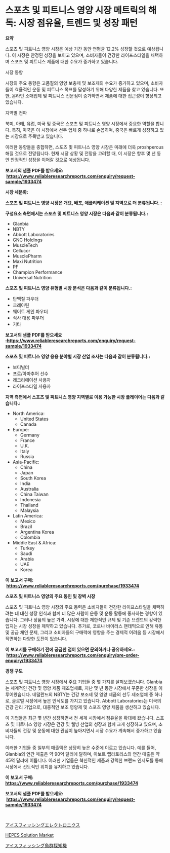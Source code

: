 <p><h1>스포츠 및 피트니스 영양 시장 메트릭의 해독: 시장 점유율, 트렌드 및 성장 패턴</h1></p><p><strong>요약</strong></p>
<p><p>스포츠 및 피트니스 영양 시장은 예상 기간 동안 연평균 12.2% 성장할 것으로 예상됩니다. 이 시장은 안정된 성장을 보이고 있으며, 소비자들이 건강한 라이프스타일을 채택하며 스포츠 및 피트니스 제품에 대한 수요가 증가하고 있습니다.</p><p>시장 동향</p><p>시장의 주요 동향은 고품질의 영양 보충제 및 보조제의 수요가 증가하고 있으며, 소비자들이 효율적인 운동 및 피트니스 목표를 달성하기 위해 다양한 제품을 찾고 있습니다. 또한, 온라인 소매업체 및 피트니스 전문점이 증가하면서 제품에 대한 접근성이 향상되고 있습니다.</p><p>지역별 전파</p><p>북미, 아태, 유럽, 미국 및 중국은 스포츠 및 피트니스 영양 시장에서 중요한 역할을 합니다. 특히, 미국은 이 시장에서 선두 업체 중 하나로 손꼽히며, 중국은 빠르게 성장하고 있는 시장으로 주목받고 있습니다.</p><p>이러한 동향들을 종합하면, 스포츠 및 피트니스 영양 시장은 미래에 더욱 proshperous 해질 것으로 전망됩니다. 현재 시장 상황 및 전망을 고려할 때, 이 시장은 향후 몇 년 동안 안정적인 성장을 이어갈 것으로 예상됩니다.</p></p>
<p><strong>보고서의 샘플 PDF를 받으세요: &nbsp;<a href="https://www.reliableresearchreports.com/enquiry/request-sample/1933474">https://www.reliableresearchreports.com/enquiry/request-sample/1933474</a></strong></p>
<p><strong>시장 세분화:</strong></p>
<p><strong> 스포츠 및 피트니스 영양 시장은 개요, 배포, 애플리케이션 및 지역으로 더 분류됩니다. :</strong></p>
<p><strong>구성요소 측면에서는 스포츠 및 피트니스 영양 시장은 다음과 같이 분류됩니다.:</strong></p>
<p><ul><li>Glanbia</li><li>NBTY</li><li>Abbott Laboratories</li><li>GNC Holdings</li><li>MuscleTech</li><li>Cellucor</li><li>MusclePharm</li><li>Maxi Nutrition</li><li>PF</li><li>Champion Performance</li><li>Universal Nutrition</li></ul></p>
<p><strong> 스포츠 및 피트니스 영양 유형별 시장 분석은 다음과 같이 분류됩니다.:</strong></p>
<p><ul><li>단백질 파우더</li><li>크레아틴</li><li>웨이트 게인 파우더</li><li>식사 대용 파우더</li><li>기타</li></ul></p>
<p><strong>보고서의 샘플 PDF를 받으세요 :<a href="https://www.reliableresearchreports.com/enquiry/request-sample/1933474">https://www.reliableresearchreports.com/enquiry/request-sample/1933474</a></strong></p>
<p><strong> 스포츠 및 피트니스 영양 응용 분야별 시장 산업 조사는 다음과 같이 분류됩니다.:</strong></p>
<p><ul><li>보디빌더</li><li>프로/아마추어 선수</li><li>레크리에이션 사용자</li><li>라이프스타일 사용자</li></ul></p>
<p><strong>지역 측면에서 스포츠 및 피트니스 영양 지역별로 이용 가능한 시장 플레이어는 다음과 같습니다.:</strong></p>
<p><ul>
    <li>
        North America:
        <ul>
            <li>United States</li>
            <li>Canada</li>
        </ul>
    </li>
    <li>
        Europe:
        <ul>
            <li>Germany</li>
            <li>France</li>
            <li>U.K.</li>
            <li>Italy</li>
            <li>Russia</li>
        </ul>
    </li>
    <li>
        Asia-Pacific:
        <ul>
            <li>China</li>
            <li>Japan</li>
            <li>South Korea</li>
            <li>India</li>
            <li>Australia</li>
            <li>China Taiwan</li>
            <li>Indonesia</li>
            <li>Thailand</li>
            <li>Malaysia</li>
        </ul>
    </li>
    <li>
        Latin America:
        <ul>
            <li>Mexico</li>
            <li>Brazil</li>
            <li>Argentina Korea</li>
            <li>Colombia</li>
        </ul>
    </li>
    <li>
        Middle East & Africa:
        <ul>
            <li>Turkey</li>
            <li>Saudi</li>
            <li>Arabia</li>
            <li>UAE</li>
            <li>Korea</li>
        </ul>
    </li>
    </ul></p>
<p><strong>이 보고서 구매: &nbsp;<a href="https://www.reliableresearchreports.com/purchase/1933474">https://www.reliableresearchreports.com/purchase/1933474</a></strong></p>
<p><strong>스포츠 및 피트니스 영양의 주요 동인 및 장벽 시장</strong></p>
<p><p>스포츠 및 피트니스 영양 시장의 주요 동력은 소비자들이 건강한 라이프스타일을 채택하려는 데 대한 성장 인식과 함께 더 많은 사람이 운동 및 운동 활동에 종사하는 경향이 있습니다. 그러나 상품의 높은 가격, 시장에 대한 제한적인 규제 및 기존 브랜드의 강력한 입지는 시장 성장을 제약하고 있습니다. 추가로, 코로나 바이러스 팬데믹으로 인해 유통 및 공급 체인 문제, 그리고 소비자들의 구매력에 영향을 주는 경제적 어려움 등 시장에서 직면하는 다양한 도전이 있습니다.</p></p>
<p><strong>이 보고서를 구매하기 전에 궁금한 점이 있으면 문의하거나 공유하세요.: &nbsp;<a href="https://www.reliableresearchreports.com/enquiry/pre-order-enquiry/1933474">https://www.reliableresearchreports.com/enquiry/pre-order-enquiry/1933474</a></strong></p>
<p><strong>경쟁 구도</strong></p>
<p><p>스포츠 및 피트니스 영양 시장에서 주요 기업들 중 몇 가지를 살펴보겠습니다. Glanbia는 세계적인 건강 및 영양 제품 제조업체로, 지난 몇 년 동안 시장에서 꾸준한 성장을 이루어왔습니다. 네덜란드의 NBTY는 건강 보조제 및 영양 제품의 선두 제조업체 중 하나로, 글로벌 시장에서 높은 인식도를 가지고 있습니다. Abbott Laboratories는 미국의 건강 관리 기업으로, 대중적인 보조 영양제 및 스포츠 영양 제품을 생산하고 있습니다.</p><p>이 기업들은 최근 몇 년간 성장하면서 전 세계 시장에서 점유율을 확대해 왔습니다. 스포츠 및 피트니스 영양 시장은 건강 및 웰빙 산업의 성장과 함께 크게 성장하고 있으며, 소비자들의 건강 및 운동에 대한 관심이 높아지면서 시장 수요가 계속해서 증가하고 있습니다.</p><p>이러한 기업들 중 일부의 매출액은 상당히 높은 수준에 이르고 있습니다. 예를 들어, Glanbia의 연간 매출은 약 90억 달러에 달하며, 아보트 랩라토리스의 연간 매출은 약 45억 달러에 이릅니다. 이러한 기업들은 혁신적인 제품과 강력한 브랜드 인지도를 통해 시장에서 선도적인 위치를 유지하고 있습니다.</p></p>
<p><strong>이 보고서 구매: &nbsp; <a href="https://www.reliableresearchreports.com/purchase/1933474">https://www.reliableresearchreports.com/purchase/1933474</a></strong></p>
<p><strong>보고서의 샘플 PDF를 받으세요: &nbsp;<a href="https://www.reliableresearchreports.com/enquiry/request-sample/1933474">https://www.reliableresearchreports.com/enquiry/request-sample/1933474</a></strong><strong></strong></p>
<p>&nbsp;</p>
<p><p><a href="https://github.com/laurenreichert/Market-Research-Report-List-1/blob/main/144143512484.md">アイスフィッシングエレクトロニクス</a></p><p><a href="https://metal-farmhouse-e95.notion.site/HEPES-Solution-Market-Size-Share-Trends-Analysis-Report-By-Material-By-Type-By-End-user-By-Reg-a8820d221cf3422b962573cd98227299">HEPES Solution Market</a></p><p><a href="https://github.com/RodHoppe07/Market-Research-Report-List-1/blob/main/486849012485.md">アイスフィッシング魚群探知機</a></p></p>